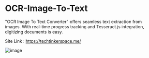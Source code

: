 # OCR-Image-To-Text
"OCR Image To Text Converter" offers seamless text extraction from images. With real-time progress tracking and Tesseract.js integration, digitizing documents is easy.

Site Link : https://techtinkerspace.me/

![image](https://github.com/deemalvidarshana/OCR-Image-To-Text/assets/155978063/c8e8c4fe-414f-4f67-b23a-ca4cf6bc1570)

